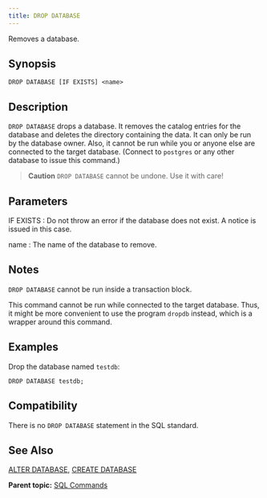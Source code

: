 ```yaml
---
title: DROP DATABASE 
---
```


Removes a database.

## <a id="section2"></a>Synopsis 

``` {#sql_command_synopsis}
DROP DATABASE [IF EXISTS] <name>
```

## <a id="section3"></a>Description 

`DROP DATABASE` drops a database. It removes the catalog entries for the database and deletes the directory containing the data. It can only be run by the database owner. Also, it cannot be run while you or anyone else are connected to the target database. \(Connect to `postgres` or any other database to issue this command.\)

> **Caution** `DROP DATABASE` cannot be undone. Use it with care!

## <a id="section4"></a>Parameters 

IF EXISTS
:   Do not throw an error if the database does not exist. A notice is issued in this case.

name
:   The name of the database to remove.

## <a id="section5"></a>Notes 

`DROP DATABASE` cannot be run inside a transaction block.

This command cannot be run while connected to the target database. Thus, it might be more convenient to use the program `dropdb` instead, which is a wrapper around this command.

## <a id="section6"></a>Examples 

Drop the database named `testdb`:

```
DROP DATABASE testdb;
```

## <a id="section7"></a>Compatibility 

There is no `DROP DATABASE` statement in the SQL standard.

## <a id="section8"></a>See Also 

[ALTER DATABASE](ALTER_DATABASE.html), [CREATE DATABASE](CREATE_DATABASE.html)

**Parent topic:** [SQL Commands](../sql_commands/sql_ref.html)

